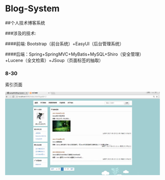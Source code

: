 # Blog-System
##个人技术博客系统

###涉及的技术:

####前端: Bootstrap（前台系统）+EasyUI（后台管理系统）

####后端：Spring+SpringMVC+MyBatis+MySQL+Shiro（安全管理）+Lucene（全文检索）+JSoup（页面标签的抽取）



### 8-30

索引页面

![image](images/index.png)

